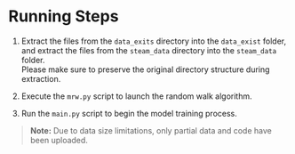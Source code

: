 # Running Steps

1. Extract the files from the `data_exits` directory into the `data_exist` folder, and extract the files from the `steam_data` directory into the `steam_data` folder.  
   Please make sure to preserve the original directory structure during extraction.

2. Execute the `mrw.py` script to launch the random walk algorithm.

3. Run the `main.py` script to begin the model training process.

> **Note:** Due to data size limitations, only partial data and code have been uploaded.
